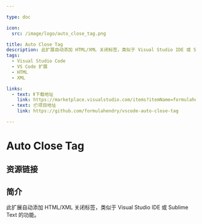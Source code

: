 ```yaml
---

type: doc

icon:
  src: /image/logo/auto_close_tag.png

title: Auto Close Tag
description: 此扩展自动添加 HTML/XML 关闭标签，类似于 Visual Studio IDE 或 Sublime Text 的功能。
tags:
  - Visual Studio Code
  - VS Code 扩展
  - HTML
  - XML

links:
  - text: ⏬下载地址
    link: https://marketplace.visualstudio.com/items?itemName=formulahendry.auto-close-tag
  - text: 📦项目地址
    link: https://github.com/formulahendry/vscode-auto-close-tag

---
```


<ShowLogo />

# Auto Close Tag

<ShowTags />

<ShowBreadcrumb />

## 资源链接

<ShowLinks />

## 简介

此扩展自动添加 HTML/XML 关闭标签，类似于 Visual Studio IDE 或 Sublime Text 的功能。
